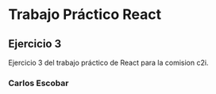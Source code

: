 # Trabajo Práctico React
## Ejercicio 3

Ejercicio 3 del trabajo práctico de React para la comision c2i.

### Carlos Escobar